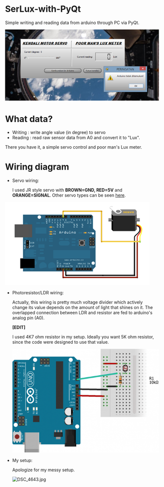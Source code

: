 # SerLux-with-PyQt
Simple writing and reading data from arduino through PC via PyQt.

![screenshoot.png](https://github.com/fix29/SerLux-with-PyQt/blob/master/Images/screenshoot.png)

# What data?
* Writing : write angle value (in degree) to servo
* Reading : read raw sensor data from A0 and convert it to "Lux". 

There you have it, a simple servo control and poor man's Lux meter.

# Wiring diagram
* Servo wiring:
  
  I used JR style servo with **BROWN=GND, RED=5V** and **ORANGE=SIGNAL**. Other servo types can be seen [here](https://www.rcgroups.com/forums/showpost.php?p=31975310&postcount=9).

![sweep_bb.png](https://github.com/fix29/SerLux-with-PyQt/blob/master/Images/sweep_bb.png)

* Photoresistor/LDR wiring:

  Actually, this wiring is pretty much voltage divider which actively change its value depends on the amount of light that shines on it.     The overlapped connection between LDR and resistor are fed to arduino's analog pin (A0). 

  **[EDIT]**
  
  I used 4K7 ohm resistor in my setup. Ideally you want 5K ohm resistor, since the code were designed to use that value.
  
  ![LDR1-1-620x436.png](https://github.com/fix29/SerLux-with-PyQt/blob/master/Images/LDR1-1-620x436.png)

* My setup:
  
  Apologize for my messy setup.
  
  ![DSC_4643.jpg](https://github.com/fix29/SerLux-with-PyQt/blob/master/Images/DSC_4643.jpg)
